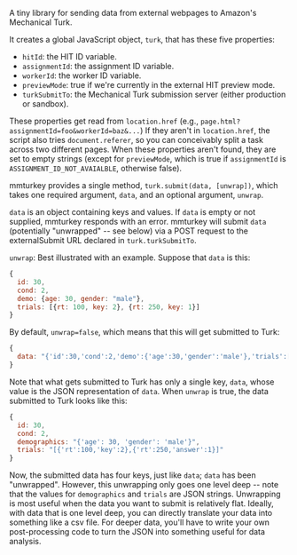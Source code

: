 A tiny library for sending data from external webpages to Amazon's Mechanical Turk.

It creates a global JavaScript object, `turk`, that has these five properties:

* `hitId`: the HIT ID variable.
* `assignmentId`: the assignment ID variable.
* `workerId`: the worker ID variable.
* `previewMode`: true if we're currently in the external HIT preview mode.
* `turkSubmitTo`: the Mechanical Turk submission server (either production or sandbox).

These properties get read from `location.href` (e.g., `page.html?assignmentId=foo&workerId=baz&...`)
If they aren't in `location.href`, the script also tries `document.referer`, so you can conceivably split a task across two different pages.
When these properties aren't found, they are set to empty strings (except for `previewMode`, which is true if `assignmentId` is `ASSIGNMENT_ID_NOT_AVAIALBLE`, otherwise false).

mmturkey provides a single method, `turk.submit(data, [unwrap])`, which takes one required argument, `data`, and an optional argument, `unwrap`.

`data` is an object containing keys and values.
If `data` is empty or not supplied, mmturkey responds with an error.
mmturkey will submit `data` (potentially "unwrapped" -- see below) via a POST request to the externalSubmit URL declared in `turk.turkSubmitTo`.

`unwrap`: Best illustrated with an example. Suppose that `data` is this:

```js
{
  id: 30,
  cond: 2,
  demo: {age: 30, gender: "male"},
  trials: [{rt: 100, key: 2}, {rt: 250, key: 1}]
}
```

By default, `unwrap=false`, which means that this will get submitted to Turk:

```js
{
  data: "{'id':30,'cond':2,'demo':{'age':30,'gender':'male'},'trials':[{'rt':100,'key':2},{'rt':250,'key':1}]}"
}
```

Note that what gets submitted to Turk has only a single key, `data`, whose value is the JSON representation of `data`.
When `unwrap` is true, the data submitted to Turk looks like this:

```js
{
  id: 30,
  cond: 2,
  demographics: "{'age': 30, 'gender': 'male'}",
  trials: "[{'rt':100,'key':2},{'rt':250,'answer':1}]"
}
```

Now, the submitted data has four keys, just like `data`; `data` has been "unwrapped".
However, this unwrapping only goes one level deep -- note that the values for `demographics` and `trials` are JSON strings.
Unwrapping is most useful when the data you want to submit is relatively flat.
Ideally, with data that is one level deep, you can directly translate your data into something like a csv file.
For deeper data, you'll have to write your own post-processing code to turn the JSON into something useful for data analysis.
